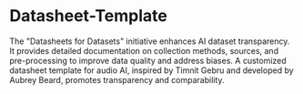 # Datasheet-Template
The "Datasheets for Datasets" initiative enhances AI dataset transparency. It provides detailed documentation on collection methods, sources, and pre-processing to improve data quality and address biases. A customized datasheet template for audio AI, inspired by Timnit Gebru and developed by Aubrey Beard, promotes transparency and comparability.
